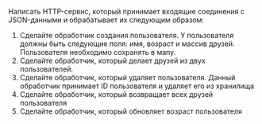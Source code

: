 Написать HTTP-сервис, который принимает входящие соединения с JSON-данными и обрабатывает их следующим образом:
1. Сделайте обработчик создания пользователя. У пользователя должны быть следующие поля: имя, возраст и массив друзей. Пользователя необходимо сохранять в мапу.
2. Сделайте обработчик, который делает друзей из двух пользователей.
3. Сделайте обработчик, который удаляет пользователя. Данный обработчик принимает ID пользователя и удаляет его из хранилища
4. Сделайте обработчик, который возвращает всех друзей пользователя
5. Сделайте обработчик, который обновляет возраст пользователя